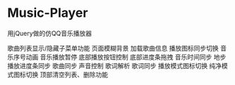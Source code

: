 # Music-Player
用jQuery做的仿QQ音乐播放器

歌曲列表显示/隐藏子菜单功能
页面模糊背景
加载歌曲信息
播放图标同步切换
音乐序号动画
音乐播放暂停
底部播放按钮控制
底部进度条拖拽
音乐时间同步
地步播放进度条同步
歌曲同步
声音控制
歌词解析
歌词同步
播放模式图标切换
纯净模式图标切换
顶部清空列表、删除功能